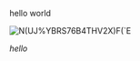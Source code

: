 <p>hello world</p>

![N(UJ%YBRS76B4THV2X)F(`E](https://github.com/suk1ran/suk1ran.github.io/assets/128131199/bcab062b-ab09-4fb4-a9cb-5be6d7d29a37)

*hello*
